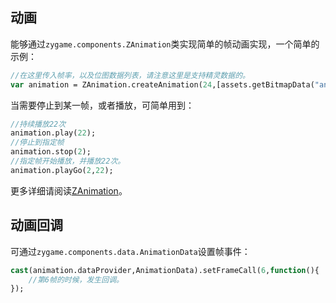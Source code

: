 ## 动画

能够通过`zygame.components.ZAnimation`类实现简单的帧动画实现，一个简单的示例：

```haxe
//在这里传入帧率，以及位图数据列表，请注意这里是支持精灵数据的。
var animation = ZAnimation.createAnimation(24,[assets.getBitmapData("an1"),assets.getBitmapData("GameUI:an1")]);
```

当需要停止到某一帧，或者播放，可简单用到：

```haxe
//持续播放22次
animation.play(22);
//停止到指定帧
animation.stop(2);
//指定帧开始播放，并播放22次。
animation.playGo(2,22);
```

更多详细请阅读[ZAnimation]()。

## 动画回调

可通过`zygame.components.data.AnimationData`设置帧事件：

```haxe
cast(animation.dataProvider,AnimationData).setFrameCall(6,function(){
  	//第6帧的时候，发生回调。
});
```

